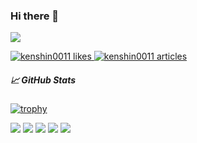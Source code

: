 ### Hi there 👋
![](https://komarev.com/ghpvc/?username=Kenshin0011&color=green)
<!-- Like のバッジ -->
<a href="https://zenn.dev/kenshin0011">
  <img src="https://zenn.badge.nikaera.com/s/kenshin0011/likes?style=plastic" alt="kenshin0011 likes" />
</a>

<!-- Articles のバッジ -->
<a href="https://zenn.dev/kenshin0011/articles">
  <img src="https://zenn.badge.nikaera.com/s/kenshin0011/articles?style=plastic" alt="kenshin0011 articles" />
</a>

##### 📈 GitHub Stats
[![trophy](https://github-profile-trophy.vercel.app/?username=Kenshin0011&column=8&theme=dracula&no-frame=true)](https://github.com/ryo-ma/github-profile-trophy)

![](http://github-profile-summary-cards.vercel.app/api/cards/profile-details?username=Kenshin0011&theme=jolly)
![](http://github-profile-summary-cards.vercel.app/api/cards/repos-per-language?username=Kenshin0011&theme=jolly)
![](http://github-profile-summary-cards.vercel.app/api/cards/most-commit-language?username=Kenshin0011&theme=jolly)
![](http://github-profile-summary-cards.vercel.app/api/cards/stats?username=Kenshin0011&theme=jolly)
![](http://github-profile-summary-cards.vercel.app/api/cards/productive-time?username=Kenshin0011&theme=jolly&utcOffset=8)
